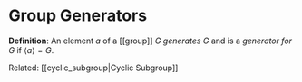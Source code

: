 # Group Generators
**Definition**: An element $a$ of a [[group]] $G$ *generates* $G$ and is a *generator for* $G$ if $\langle a \rangle = G$.

Related: [[cyclic_subgroup|Cyclic Subgroup]]